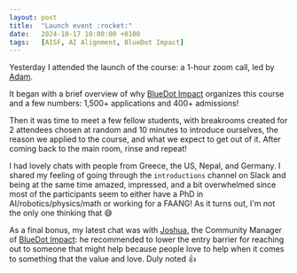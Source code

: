 ```yaml
---
layout: post
title:  "Launch event :rocket:"
date:   2024-10-17 10:00:00 +0100
tags:   [AISF, AI Alignment, BlueDot Impact]
---
```

Yesterday I attended the launch of the course: a 1-hour zoom call, led by [Adam](https://www.linkedin.com/in/domdomegg/).

It began with a brief overview of why [BlueDot Impact](https://bluedot.org/) organizes this course and a few numbers: 1,500+ applications and 400+ admissions!

Then it was time to meet a few fellow students, with breakrooms created for 2 attendees chosen at random and 10 minutes to introduce ourselves, the reason we applied to the course, and what we expect to get out of it. After coming back to the main room, rinse and repeat!
 
I had lovely chats with people from Greece, the US, Nepal, and Germany. I shared my feeling of going through the `introductions` channel on Slack and being at the same time amazed, impressed, and a bit overwhelmed since most of the participants seem to either have a PhD in AI/robotics/physics/math or working for a FAANG! As it turns out, I'm not the only one thinking that :sweat_smile:

As a final bonus, my latest chat was with [Joshua](https://www.linkedin.com/in/josh-landes12/), the Community Manager of [BlueDot Impact](https://bluedot.org/): he recommended to lower the entry barrier for reaching out to someone that might help because people love to help when it comes to something that the value and love. Duly noted :thumbsup: